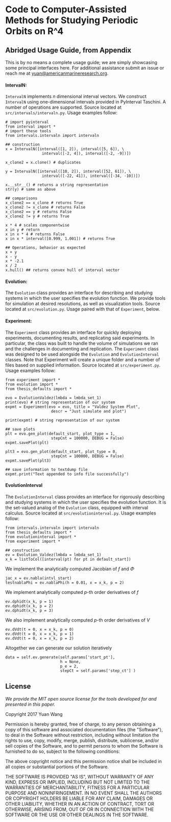 # Code to Computer-Assisted Methods for Studying Periodic Orbits on R^4

## Abridged Usage Guide, from Appendix

This is by no means a complete usage guide; we are simply showcasing some principal interfaces here. For additional assistance submit an issue or reach me at yuan@americanmarineresearch.org.

#### IntervalN: 
`IntervalN` implements $n$ dimensional interval vectors. We construct `IntervalN` using one-dimensional intervals provided in PyInterval Taschini. A number of operations are supported. Source located at `src/intervals/intervaln.py`. Usage examples follow:

~~~
# import pyinterval
from interval import *
# import these tools
from intervals.intervaln import intervaln

## construction
x = IntervalN([interval([1, 2]), interval([5, 6]), \
                interval([-2, 4]), interval([-2, -9])])
                
x_clone2 = x.clone() # duplicates 

y = IntervalN([interval([10, 2]), interval([52, 61]), \
                interval([-22, 41]), interval([-34, -10])])

x.__str__() # returns a string representation
str(y) # same as above

## comparisons
x_clone2 == x_clone # returns True
x_clone2 != x_clone # returns False
x_clone2 == y # returns False
x_clone2 != y # returns True

x * 4 # scales componentwise
x in y # return 
x in x * 4 # returns False
x in x * interval([0.999, 1.001]) # returns True

## Operations, behavior as expected
x + y 
x - y
x * -2.1
x / 2
x.hull() ## returns convex hull of interval vector
~~~

#### Evolution: 
The `Evolution` class provides an interface for describing and studying systems in which the user specifies the evolution function. We provide tools for simulation at desired resolutions, as well as visualization tools. Source located at `src/evolution.py`. Usage paired with that of `Experiment`, below.

#### Experiment: 
The `Experiment` class provides an interface for quickly deploying experiments, documenting results, and replicating said experiments. In particular, the class was built to handle the volume of simulations we ran and the challenges in documenting and replication. The `Experiment` class was designed to be used alongside the `Evolution` and `EvolutionInterval` classes. Note that Experiment will create a unique folder and a number of files based on supplied information. Source located at `src/experiment.py`. Usage examples follow:

~~~
from experiment import *
from evolution import *
from thesis_defaults import *

evo = EvolutionValdez(lmbda = lmbda_set_1)
print(evo) # string representation of our system
expmt = Experiment(evo = evo, title = "Valdez System Plot", 
                    descr = "Just simulate and plot")

print(expmt) # string representation of our system

## save plots
plt = evo.gen_plot(default_start, plot_type = 1, 
                    stepCnt = 100000, DEBUG = False)
expmt.savePlot(plt)

plt3 = evo.gen_plot(default_start, plot_type = 0, 
                    stepCnt = 100000, DEBUG = False)
expmt.savePlot(plt3)

## save information to textdump file
expmt.print("Text appended to info file successfully")
~~~

#### EvolutionInterval 
The `EvolutionInterval` class provides an interface for rigorously describing and studying systems in which the user specifies the evolution function. It is the set-valued analog of the `Evolution` class, equipped with interval calculus. Source located at `src/evolutioninterval.py`. Usage examples follow:

~~~
from intervals.intervaln import intervaln
from thesis_defaults import *
from evolutioninterval import *
from experiment import *

## construction
ev = Evolution_Valdez(lmbda = lmbda_set_1)
x_k = listToCol([interval(pt) for pt in default_start])
~~~

We implement the analytically computed Jacobian of $f$ and $\Phi$

~~~
jac_x = ev.nabla(intvl_start)
testnablaPhi = ev.nablaPhi(h = 0.01, x = x_k, p = 2)
~~~

We implement analytically computed $p$-th order derivatives of $f$

~~~
ev.dphidt(x_k, p = 1)
ev.dphidt(x_k, p = 2)
ev.dphidt(x_k, p = 3)
~~~

We also implement analytically computed $p$-th order derivatives of $V$

~~~
ev.dVdt(t = 0, x = x_k, p = 0)
ev.dVdt(t = 0, x = x_k, p = 1)
ev.dVdt(t = 0, x = x_k, p = 2)
~~~

Altogether we can generate our solution iteratively 

~~~
data = self.ev.generate(self.params['start_pt'], 
                        h = None,  
                        p_e = 2,
                        stepCt = self.params['step_ct'] )
~~~


## License 
*We provide the MIT open source license for the tools developed for and presented in this paper.*

Copyright 2017 Yuan Wang

Permission is hereby granted, free of charge, to any person obtaining a copy of this software and associated documentation files (the "Software"), to deal in the Software without restriction, including without limitation the rights to use, copy, modify, merge, publish, distribute, sublicense, and/or sell copies of the Software, and to permit persons to whom the Software is furnished to do so, subject to the following conditions:

The above copyright notice and this permission notice shall be included in all copies or substantial portions of the Software.

THE SOFTWARE IS PROVIDED "AS IS", WITHOUT WARRANTY OF ANY KIND, EXPRESS OR IMPLIED, INCLUDING BUT NOT LIMITED TO THE WARRANTIES OF MERCHANTABILITY, FITNESS FOR A PARTICULAR PURPOSE AND NONINFRINGEMENT. IN NO EVENT SHALL THE AUTHORS OR COPYRIGHT HOLDERS BE LIABLE FOR ANY CLAIM, DAMAGES OR OTHER LIABILITY, WHETHER IN AN ACTION OF CONTRACT, TORT OR OTHERWISE, ARISING FROM, OUT OF OR IN CONNECTION WITH THE SOFTWARE OR THE USE OR OTHER DEALINGS IN THE SOFTWARE.
